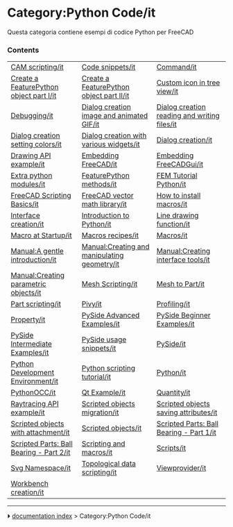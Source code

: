 # Category:Python Code/it
Questa categoria contiene esempi di codice Python per FreeCAD

### Contents

|     |     |     |
| --- | --- | --- |
| [CAM scripting/it](CAM_scripting/it.md) | [Code snippets/it](Code_snippets/it.md) | [Command/it](Command/it.md) |
| [Create a FeaturePython object part I/it](Create_a_FeaturePython_object_part_I/it.md) | [Create a FeaturePython object part II/it](Create_a_FeaturePython_object_part_II/it.md) | [Custom icon in tree view/it](Custom_icon_in_tree_view/it.md) |
| [Debugging/it](Debugging/it.md) | [Dialog creation image and animated GIF/it](Dialog_creation_image_and_animated_GIF/it.md) | [Dialog creation reading and writing files/it](Dialog_creation_reading_and_writing_files/it.md) |
| [Dialog creation setting colors/it](Dialog_creation_setting_colors/it.md) | [Dialog creation with various widgets/it](Dialog_creation_with_various_widgets/it.md) | [Dialog creation/it](Dialog_creation/it.md) |
| [Drawing API example/it](Drawing_API_example/it.md) | [Embedding FreeCAD/it](Embedding_FreeCAD/it.md) | [Embedding FreeCADGui/it](Embedding_FreeCADGui/it.md) |
| [Extra python modules/it](Extra_python_modules/it.md) | [FeaturePython methods/it](FeaturePython_methods/it.md) | [FEM Tutorial Python/it](FEM_Tutorial_Python/it.md) |
| [FreeCAD Scripting Basics/it](FreeCAD_Scripting_Basics/it.md) | [FreeCAD vector math library/it](FreeCAD_vector_math_library/it.md) | [How to install macros/it](How_to_install_macros/it.md) |
| [Interface creation/it](Interface_creation/it.md) | [Introduction to Python/it](Introduction_to_Python/it.md) | [Line drawing function/it](Line_drawing_function/it.md) |
| [Macro at Startup/it](Macro_at_Startup/it.md) | [Macros recipes/it](Macros_recipes/it.md) | [Macros/it](Macros/it.md) |
| [Manual:A gentle introduction/it](Manual_A_gentle_introduction/it.md) | [Manual:Creating and manipulating geometry/it](Manual_Creating_and_manipulating_geometry/it.md) | [Manual:Creating interface tools/it](Manual_Creating_interface_tools/it.md) |
| [Manual:Creating parametric objects/it](Manual_Creating_parametric_objects/it.md) | [Mesh Scripting/it](Mesh_Scripting/it.md) | [Mesh to Part/it](Mesh_to_Part/it.md) |
| [Part scripting/it](Part_scripting/it.md) | [Pivy/it](Pivy/it.md) | [Profiling/it](Profiling/it.md) |
| [Property/it](Property/it.md) | [PySide Advanced Examples/it](PySide_Advanced_Examples/it.md) | [PySide Beginner Examples/it](PySide_Beginner_Examples/it.md) |
| [PySide Intermediate Examples/it](PySide_Intermediate_Examples/it.md) | [PySide usage snippets/it](PySide_usage_snippets/it.md) | [PySide/it](PySide/it.md) |
| [Python Development Environment/it](Python_Development_Environment/it.md) | [Python scripting tutorial/it](Python_scripting_tutorial/it.md) | [Python/it](Python/it.md) |
| [PythonOCC/it](PythonOCC/it.md) | [Qt Example/it](Qt_Example/it.md) | [Quantity/it](Quantity/it.md) |
| [Raytracing API example/it](Raytracing_API_example/it.md) | [Scripted objects migration/it](Scripted_objects_migration/it.md) | [Scripted objects saving attributes/it](Scripted_objects_saving_attributes/it.md) |
| [Scripted objects with attachment/it](Scripted_objects_with_attachment/it.md) | [Scripted objects/it](Scripted_objects/it.md) | [Scripted Parts: Ball Bearing - Part 1/it](Scripted_Parts__Ball_Bearing_-_Part_1/it.md) |
| [Scripted Parts: Ball Bearing - Part 2/it](Scripted_Parts__Ball_Bearing_-_Part_2/it.md) | [Scripting and macros/it](Scripting_and_macros/it.md) | [Scripts/it](Scripts/it.md) |
| [Svg Namespace/it](Svg_Namespace/it.md) | [Topological data scripting/it](Topological_data_scripting/it.md) | [Viewprovider/it](Viewprovider/it.md) |
| [Workbench creation/it](Workbench_creation/it.md) |



---
⏵ [documentation index](../README.md) > Category:Python Code/it
